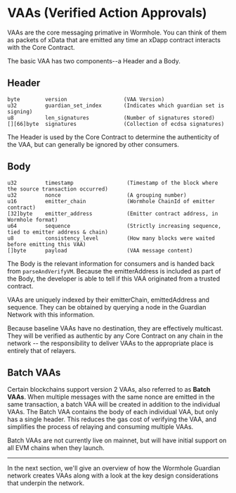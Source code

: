 # VAAs (Verified Action Approvals)

VAAs are the core messaging primative in Wormhole. You can think of them as packets of xData that are emitted any time an xDapp contract interacts with the Core Contract.

The basic VAA has two components--a Header and a Body.

## Header

    byte        version                  (VAA Version)
    u32         guardian_set_index       (Indicates which guardian set is signing)
    u8          len_signatures           (Number of signatures stored)
    [][66]byte  signatures               (Collection of ecdsa signatures)

The Header is used by the Core Contract to determine the authenticity of the VAA, but can generally be ignored by other consumers.

## Body

    u32         timestamp                 (Timestamp of the block where the source transaction occurred)
    u32         nonce                     (A grouping number)
    u16         emitter_chain             (Wormhole ChainId of emitter contract)
    [32]byte    emitter_address           (Emitter contract address, in Wormhole format)
    u64         sequence                  (Strictly increasing sequence, tied to emitter address & chain)
    u8          consistency_level         (How many blocks were waited before emitting this VAA)
    []byte      payload                   (VAA message content)

The Body is the relevant information for consumers and is handed back from `parseAndVerifyVM`. Because the emitterAddress is included as part of the Body, the developer is able to tell if this VAA originated from a trusted contract.

VAAs are uniquely indexed by their emitterChain, emittedAddress and sequence. They can be obtained by querying a node in the Guardian Network with this information.

Because baseline VAAs have no destination, they are effectively multicast. They will be verified as authentic by any Core Contract on any chain in the network -- the responsibility to deliver VAAs to the appropriate place is entirely that of relayers.

## Batch VAAs

Certain blockchains support version 2 VAAs, also referred to as **Batch VAAs**. When multiple messages with the same nonce are emitted in the same transaction, a batch VAA will be created in addition to the individual VAAs. The Batch VAA contains the body of each individual VAA, but only has a single header. This reduces the gas cost of verifying the VAA, and simplifies the process of relaying and consuming multiple VAAs.

Batch VAAs are not currently live on mainnet, but will have initial support on all EVM chains when they launch.

---

In the next section, we'll give an overview of how the Wormhole Guardian network creates VAAs along with a look at the key design considerations that underpin the network.
